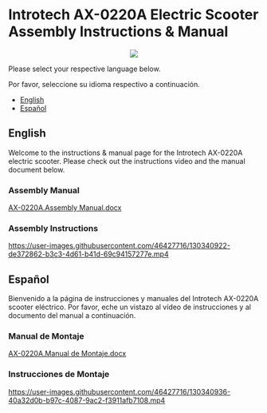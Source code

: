 # Introtech AX-0220A Electric Scooter Assembly Instructions & Manual

<p align="center">
  <img src="https://user-images.githubusercontent.com/46427716/130341135-48df348d-82e4-46d6-b56f-38706b3dfcfd.png" />
</p>

Please select your respective language below.

Por favor, seleccione su idioma respectivo a continuación.

* [English](#english)
* [Español](#español)

## English

Welcome to the instructions & manual page for the Introtech AX-0220A electric scooter. Please check out the instructions video and the manual document below.

### Assembly Manual

[AX-0220A.Assembly Manual.docx](https://github.com/chen-siyuan/introtech-scooter/files/11328979/AX-0220A.Assembly.Manual.docx)

### Assembly Instructions

https://user-images.githubusercontent.com/46427716/130340922-de372862-b3c3-4d61-b41d-69c94157277e.mp4

## Español

Bienvenido a la página de instrucciones y manuales del Introtech AX-0220A scooter eléctrico. Por favor, eche un vistazo al vídeo de instrucciones y al documento del manual a continuación.

### Manual de Montaje

[AX-0220A.Manual de Montaje.docx](https://github.com/chen-siyuan/introtech-scooter/files/11328981/AX-0220A.Manual.de.Montaje.docx)

### Instrucciones de Montaje

https://user-images.githubusercontent.com/46427716/130340936-40a32d0b-b97c-4087-9ac2-f3911afb7108.mp4
